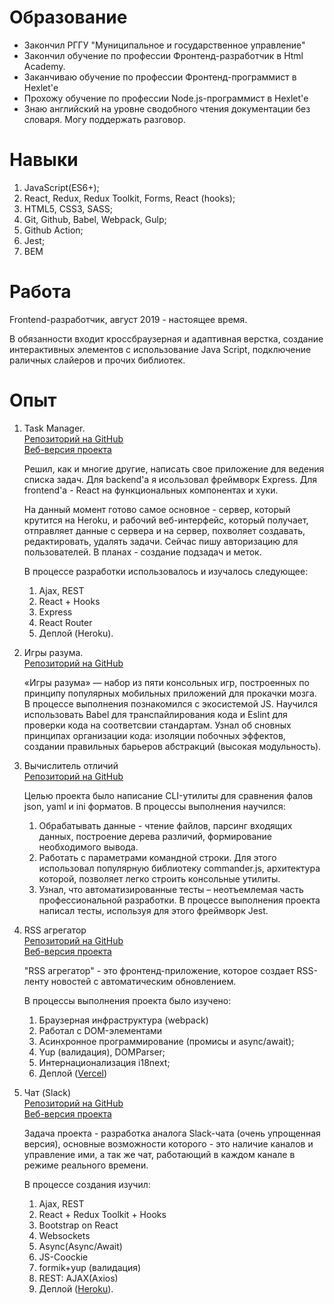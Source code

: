 # Образование

* Закончил РГГУ "Муниципальное и государственное управление"
* Закончил обучение по профессии Фронтенд-разработчик в Html Academy.
* Заканчиваю обучение по профессии Фронтенд-программист в Hexlet'е
* Прохожу обучение по профессии Node.js-программист в Hexlet'е
* Знаю английский на уровне сводобного чтения документации без словаря. Могу поддержать разговор.

# Навыки

1. JavaScript(ES6+);
2. React, Redux, Redux Toolkit, Forms, React (hooks);
3. HTML5, CSS3, SASS;
4. Git, Github, Babel, Webpack, Gulp;
5. Github Action;
6. Jest;
7. BEM

# Работа

Frontend-разработчик, август 2019 - настоящее время.

В обязанности входит кроссбраузерная и адаптивная верстка, создание интерактивных элементов с использование Java Script, подключение раличных слайеров и прочих библиотек.

# Опыт

1. Task Manager.  
    [Репозиторий на GitHub](https://github.com/gorushkin/taskmanager)  
    [Веб-версия проекта](https://taskmanager-gav.herokuapp.com/)

    Решил, как и многие другие, написать свое приложение для ведения списка задач. Для backend'а я исользовал фреймворк Express. Для frontend'а - React на функциональных компонентах и хуки.

    На данный момент готово самое основное - сервер, который крутится на Heroku, и рабочий веб-интерфейс, который получает, отправляет данные с сервера и на сервер, похволяет создавать, редактировать, удалять задачи. Сейчас пишу авторизацию для пользователей. В планах - создание подзадач и меток.

    В процессе разработки использовалось и изучалось следующее:
    1. Ajax, REST
    2. React + Hooks
    3. Express
    4. React Router
    5. Деплой (Heroku).

2.  Игры разума.  
    [Репозиторий на GitHub](https://github.com/gorushkin/frontend-project-lvl1)

    «Игры разума» — набор из пяти консольных игр, построенных по принципу популярных мобильных приложений для прокачки мозга. В процессе выполнения познакомился с экосистемой JS. Научился использовать Babel для транспайлирования кода и Eslint для проверки кода на соответсвии стандартам. Узнал об сновных принципах организации кода: изоляции побочных эффектов, создании правильных барьеров абстракций (высокая модульность).

3.  Вычислитель отличий  
    [Репозиторий на GitHub](https://github.com/gorushkin/frontend-project-lvl2)

    Целью проекта было написание CLI-утилиты для сравнения фалов json, yaml и ini форматов. В процессы выполнения научился:

    1. Обрабатывать данные - чтение файлов, парсинг входящих данных, построение дерева различий, формирование необходимого вывода.
    2. Работать с параметрами командной строки. Для этого использовал популярную библиотеку commander.js, архитектура которой, позволяет легко строить консольные утилиты.
    3. Узнал, что автоматизированные тесты – неотъемлемая часть профессиональной разработки. В процессе выполнения проекта написал тесты, используя для этого фреймворк Jest.

4.  RSS агрегатор  
    [Репозиторий на GitHub](https://github.com/gorushkin/frontend-project-lvl3)  
    [Веб-версия проекта](https://frontend-project-lvl3-wine.vercel.app/)

    "RSS агрегатор" - это фронтенд-приложение, которое создает RSS-ленту новостей с автоматическим обновлением.

    В процессы выполнения проекта было изучено:

    1. Браузерная инфраструктура (webpack)
    2. Работал с DOM-элементами
    3. Асинхронное программирование (промисы и async/await);
    4. Yup (валидация), DOMParser;
    5. Интернационализация i18next;
    6. Деплой ([Vercel](https://vercel.com/))

5.  Чат (Slack)  
    [Репозиторий на GitHub](https://github.com/gorushkin/frontend-project-lvl4)  
    [Веб-версия проекта](https://polar-thicket-77600.herokuapp.com/)

    Задача проекта - разработка аналога Slack-чата (очень упрощенная версия), основные возможности которого - это наличие каналов и управление ими, а так же чат, работающий в каждом канале в режиме реального времени.

    В процессе создания изучил:

    1. Ajax, REST
    2. React + Redux Toolkit + Hooks
    3. Bootstrap on React
    4. Websockets
    5. Async(Async/Await)
    6. JS-Coockie
    7. formik+yup (валидация)
    8. REST: AJAX(Axios)
    9. Деплой ([Heroku](https://heroku.com/)).
